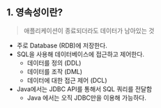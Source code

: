 ## 1. 영속성이란?
> 애플리케이션이 종료되더라도 데이터가 남아있는 것 

  - 주로 Database (RDB)에 저장한다.
  - SQL을 사용해 데이터베이스에 접근하고 제어한다.
	  - 데이터를 정의 (DDL)
	  - 데이터를 조작 (DML)
	  - 데이터에 대한 접근 제어 (DCL)
- Java에서는 JDBC API를 통해서 SQL 쿼리를 전달함
	- Java 에서는 오직 JDBC만을 이용해 가능하다.